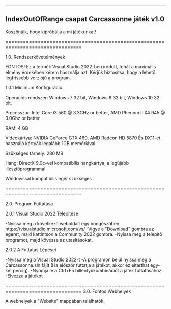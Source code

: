 --------------------------------------------------------------------------------
IndexOutOfRange csapat
Carcassonne játék v1.0
--------------------------------------------------------------------------------

Köszönjük, hogy kipróbálja a mi játékunkat!

================================================================================

1.0. Rendszerkövetelmények

FONTOS! Ez a termék Visual Studio 2022-ben íródott, tehát a maximális élmény érdekében kérem használja azt.
	Kérjük biztosítsa, hogy a lehető legfrissebb verziójú a program.

1.0.1 Minimum Konfiguráció: 

  Operációs rendszer: Windows 7 32 bit, Windows 8 32 bit, Windows 10 32 bit. 
 
  Processzor:         Intel Core i3 560 @ 3.3GHz or better,
                      AMD Phenom II X4 945 @ 3.0Ghz or better
 
  RAM:                4 GB
  
  Videokártya:        NVIDIA GeForce GTX 460, AMD Radeon HD 5870 
                      És DX11-et használó kártyák legalább 1GB memóriával

  Szükséges tárhely:  280 MB
  
  Hang:               DirectX 9.0c-vel kompatibilis hangkártya, a legújabb illesztőprogrammal

Windowssal kompatibilis egér szükséges

================================================================================

2.0. Program Futtatása

2.0.1 Visual Studio 2022 Telepítése

-Nyissa meg a következő weboldalt egy böngészőben: https://visualstudio.microsoft.com/vs/
-Vigye a "Download" gombra az egeret, majd kattintson a Community 2022 gombra.
-Nyissa meg a telepítő programot, majd kövesse az utasításokat.

2.0.2 A Futtatás Lépései

-Nyissa meg a Visual Studio 2022-t
-A programon belül nyissa meg a Carcassonne.sln fájlt (Ha először futtatja a játékot, akkor ez eltarthat egy-két percig).
-Nyomja le a Ctrl+F5 billentyűkombinációt a játék futtatásához.
-Élvezze a játékot

================================================================================
3.0. Fontos Webhelyek

A webhelyek a "Website" mappában találhatók.